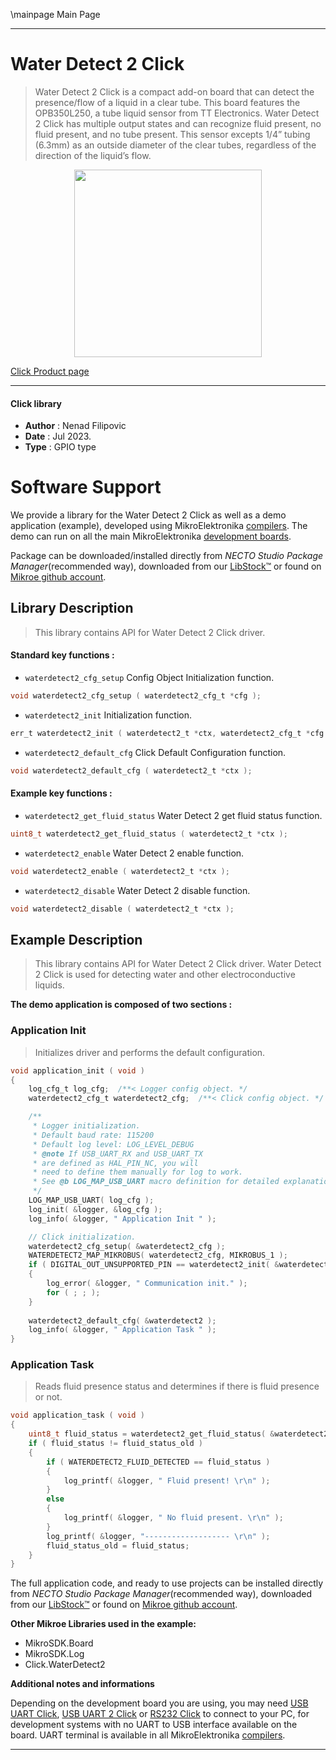 \mainpage Main Page

---
# Water Detect 2 Click

> Water Detect 2 Click is a compact add-on board that can detect the presence/flow of a liquid in a clear tube. This board features the OPB350L250, a tube liquid sensor from TT Electronics. Water Detect 2 Click has multiple output states and can recognize fluid present, no fluid present, and no tube present. This sensor excepts 1/4” tubing (6.3mm) as an outside diameter of the clear tubes, regardless of the direction of the liquid’s flow.

<p align="center">
  <img src="https://download.mikroe.com/images/click_for_ide/waterdetect2_click.png" height=300px>
</p>

[Click Product page](https://www.mikroe.com/water-detect-2-click)

---


#### Click library

- **Author**        : Nenad Filipovic
- **Date**          : Jul 2023.
- **Type**          : GPIO type


# Software Support

We provide a library for the Water Detect 2 Click
as well as a demo application (example), developed using MikroElektronika
[compilers](https://www.mikroe.com/necto-studio).
The demo can run on all the main MikroElektronika [development boards](https://www.mikroe.com/development-boards).

Package can be downloaded/installed directly from *NECTO Studio Package Manager*(recommended way), downloaded from our [LibStock&trade;](https://libstock.mikroe.com) or found on [Mikroe github account](https://github.com/MikroElektronika/mikrosdk_click_v2/tree/master/clicks).

## Library Description

> This library contains API for Water Detect 2 Click driver.

#### Standard key functions :

- `waterdetect2_cfg_setup` Config Object Initialization function.
```c
void waterdetect2_cfg_setup ( waterdetect2_cfg_t *cfg );
```

- `waterdetect2_init` Initialization function.
```c
err_t waterdetect2_init ( waterdetect2_t *ctx, waterdetect2_cfg_t *cfg );
```

- `waterdetect2_default_cfg` Click Default Configuration function.
```c
void waterdetect2_default_cfg ( waterdetect2_t *ctx );
```

#### Example key functions :

- `waterdetect2_get_fluid_status` Water Detect 2 get fluid status function.
```c
uint8_t waterdetect2_get_fluid_status ( waterdetect2_t *ctx );
```

- `waterdetect2_enable` Water Detect 2 enable function.
```c
void waterdetect2_enable ( waterdetect2_t *ctx );
```

- `waterdetect2_disable` Water Detect 2 disable function.
```c
void waterdetect2_disable ( waterdetect2_t *ctx );
```

## Example Description

> This library contains API for Water Detect 2 Click driver.
> Water Detect 2 Click is used for detecting water and other electroconductive liquids.

**The demo application is composed of two sections :**

### Application Init

> Initializes driver and performs the default configuration.

```c
void application_init ( void ) 
{
    log_cfg_t log_cfg;  /**< Logger config object. */
    waterdetect2_cfg_t waterdetect2_cfg;  /**< Click config object. */

    /** 
     * Logger initialization.
     * Default baud rate: 115200
     * Default log level: LOG_LEVEL_DEBUG
     * @note If USB_UART_RX and USB_UART_TX 
     * are defined as HAL_PIN_NC, you will 
     * need to define them manually for log to work. 
     * See @b LOG_MAP_USB_UART macro definition for detailed explanation.
     */
    LOG_MAP_USB_UART( log_cfg );
    log_init( &logger, &log_cfg );
    log_info( &logger, " Application Init " );

    // Click initialization.
    waterdetect2_cfg_setup( &waterdetect2_cfg );
    WATERDETECT2_MAP_MIKROBUS( waterdetect2_cfg, MIKROBUS_1 );
    if ( DIGITAL_OUT_UNSUPPORTED_PIN == waterdetect2_init( &waterdetect2, &waterdetect2_cfg ) ) 
    {
        log_error( &logger, " Communication init." );
        for ( ; ; );
    }
    
    waterdetect2_default_cfg( &waterdetect2 );
    log_info( &logger, " Application Task " );
}
```

### Application Task

> Reads fluid presence status and determines if there is fluid presence or not.

```c
void application_task ( void ) 
{
    uint8_t fluid_status = waterdetect2_get_fluid_status( &waterdetect2 );
    if ( fluid_status != fluid_status_old )
    {
        if ( WATERDETECT2_FLUID_DETECTED == fluid_status )
        {
            log_printf( &logger, " Fluid present! \r\n" );
        }
        else
        {
            log_printf( &logger, " No fluid present. \r\n" );
        }
        log_printf( &logger, "------------------- \r\n" );
        fluid_status_old = fluid_status;
    }
}
```

The full application code, and ready to use projects can be installed directly from *NECTO Studio Package Manager*(recommended way), downloaded from our [LibStock&trade;](https://libstock.mikroe.com) or found on [Mikroe github account](https://github.com/MikroElektronika/mikrosdk_click_v2/tree/master/clicks).

**Other Mikroe Libraries used in the example:**

- MikroSDK.Board
- MikroSDK.Log
- Click.WaterDetect2

**Additional notes and informations**

Depending on the development board you are using, you may need
[USB UART Click](https://www.mikroe.com/usb-uart-click),
[USB UART 2 Click](https://www.mikroe.com/usb-uart-2-click) or
[RS232 Click](https://www.mikroe.com/rs232-click) to connect to your PC, for
development systems with no UART to USB interface available on the board. UART
terminal is available in all MikroElektronika
[compilers](https://shop.mikroe.com/compilers).

---
